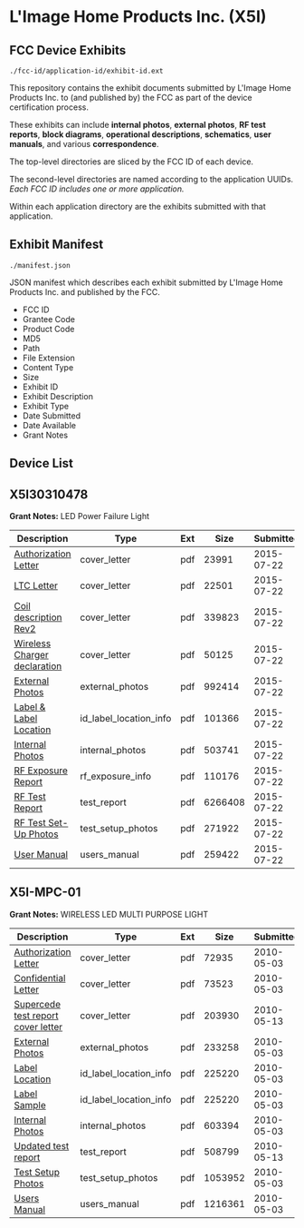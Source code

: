 # L'Image Home Products Inc. (X5I)
## FCC Device Exhibits

```
./fcc-id/application-id/exhibit-id.ext
```

This repository contains the exhibit documents submitted by L'Image Home Products Inc. to (and published by) the FCC as part of the device certification process.

These exhibits can include **internal photos**, **external photos**, **RF test reports**, **block diagrams**, **operational descriptions**, **schematics**, **user manuals**, and various **correspondence**.

The top-level directories are sliced by the FCC ID of each device.

The second-level directories are named according to the application UUIDs. *Each FCC ID includes one or more application.*

Within each application directory are the exhibits submitted with that application. 

## Exhibit Manifest

```
./manifest.json
```

JSON manifest which describes each exhibit submitted by L'Image Home Products Inc. and published by the FCC.

- FCC ID
- Grantee Code
- Product Code
- MD5
- Path
- File Extension
- Content Type
- Size
- Exhibit ID
- Exhibit Description
- Exhibit Type
- Date Submitted
- Date Available
- Grant Notes

## Device List
## X5I30310478
**Grant Notes:** LED Power Failure Light

| Description | Type | Ext | Size | Submitted | Available |
| ----------- | ---- | --- | ---- | --------- | --------- |
| [Authorization Letter](X5I30310478/e8a8e9470e5d1e0328ce6fe3dde0bcdf/2687892.pdf) | cover_letter | pdf | 23991 | 2015-07-22 | 2015-07-22 |
| [LTC Letter](X5I30310478/e8a8e9470e5d1e0328ce6fe3dde0bcdf/2687893.pdf) | cover_letter | pdf | 22501 | 2015-07-22 | 2015-07-22 |
| [Coil description Rev2](X5I30310478/e8a8e9470e5d1e0328ce6fe3dde0bcdf/2687894.pdf) | cover_letter | pdf | 339823 | 2015-07-22 | 2015-07-22 |
| [Wireless Charger declaration](X5I30310478/e8a8e9470e5d1e0328ce6fe3dde0bcdf/2687895.pdf) | cover_letter | pdf | 50125 | 2015-07-22 | 2015-07-22 |
| [External Photos](X5I30310478/e8a8e9470e5d1e0328ce6fe3dde0bcdf/2687896.pdf) | external_photos | pdf | 992414 | 2015-07-22 | 2015-07-22 |
| [Label & Label Location](X5I30310478/e8a8e9470e5d1e0328ce6fe3dde0bcdf/2687897.pdf) | id_label_location_info | pdf | 101366 | 2015-07-22 | 2015-07-22 |
| [Internal Photos](X5I30310478/e8a8e9470e5d1e0328ce6fe3dde0bcdf/2687898.pdf) | internal_photos | pdf | 503741 | 2015-07-22 | 2015-07-22 |
| [RF Exposure Report](X5I30310478/e8a8e9470e5d1e0328ce6fe3dde0bcdf/2687900.pdf) | rf_exposure_info | pdf | 110176 | 2015-07-22 | 2015-07-22 |
| [RF Test Report](X5I30310478/e8a8e9470e5d1e0328ce6fe3dde0bcdf/2687903.pdf) | test_report | pdf | 6266408 | 2015-07-22 | 2015-07-22 |
| [RF Test Set-Up Photos](X5I30310478/e8a8e9470e5d1e0328ce6fe3dde0bcdf/2687904.pdf) | test_setup_photos | pdf | 271922 | 2015-07-22 | 2015-07-22 |
| [User Manual](X5I30310478/e8a8e9470e5d1e0328ce6fe3dde0bcdf/2687902.pdf) | users_manual | pdf | 259422 | 2015-07-22 | 2015-07-22 |
## X5I-MPC-01
**Grant Notes:** WIRELESS LED MULTI PURPOSE LIGHT

| Description | Type | Ext | Size | Submitted | Available |
| ----------- | ---- | --- | ---- | --------- | --------- |
| [Authorization Letter](X5I-MPC-01/fd8381f8a61277b7f4940548f182622d/1275768.pdf) | cover_letter | pdf | 72935 | 2010-05-03 | 2010-05-10 |
| [Confidential Letter](X5I-MPC-01/fd8381f8a61277b7f4940548f182622d/1275769.pdf) | cover_letter | pdf | 73523 | 2010-05-03 | 2010-05-10 |
| [Supercede test report cover letter](X5I-MPC-01/fd8381f8a61277b7f4940548f182622d/1281070.pdf) | cover_letter | pdf | 203930 | 2010-05-13 | 2010-05-10 |
| [External Photos](X5I-MPC-01/fd8381f8a61277b7f4940548f182622d/1275765.pdf) | external_photos | pdf | 233258 | 2010-05-03 | 2010-05-10 |
| [Label Location](X5I-MPC-01/fd8381f8a61277b7f4940548f182622d/1275771.pdf) | id_label_location_info | pdf | 225220 | 2010-05-03 | 2010-05-10 |
| [Label Sample](X5I-MPC-01/fd8381f8a61277b7f4940548f182622d/1275771.pdf) | id_label_location_info | pdf | 225220 | 2010-05-03 | 2010-05-10 |
| [Internal Photos](X5I-MPC-01/fd8381f8a61277b7f4940548f182622d/1275766.pdf) | internal_photos | pdf | 603394 | 2010-05-03 | 2010-05-10 |
| [Updated test report](X5I-MPC-01/fd8381f8a61277b7f4940548f182622d/1281071.pdf) | test_report | pdf | 508799 | 2010-05-13 | 2010-05-10 |
| [Test Setup Photos](X5I-MPC-01/fd8381f8a61277b7f4940548f182622d/1275767.pdf) | test_setup_photos | pdf | 1053952 | 2010-05-03 | 2010-05-10 |
| [Users Manual](X5I-MPC-01/fd8381f8a61277b7f4940548f182622d/1275772.pdf) | users_manual | pdf | 1216361 | 2010-05-03 | 2010-05-10 |

